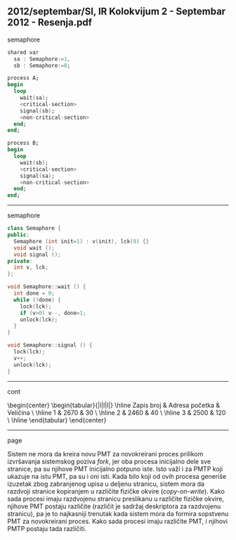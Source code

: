 2012/septembar/SI, IR Kolokvijum 2 - Septembar 2012 - Resenja.pdf
--------------------------------------------------------------------------------
semaphore

```ada
shared var
  sa : Semaphore:=1,
  sb : Semaphore:=0;

process A;
begin
  loop
    wait(sa);
    <critical-section>
    signal(sb);
    <non-critical-section>
  end;
end;

process B;
begin
  loop
    wait(sb);
    <critical-section>
    signal(sa);
    <non-critical-section>
  end;
end;
```
--------------------------------------------------------------------------------
semaphore
```cpp
class Semaphore {
public:
  Semaphore (int init=1) : v(init), lck(0) {}
  void wait ();
  void signal ();
private:
  int v, lck;
};

void Semaphore::wait () {
  int done = 0;
  while (!done) {
    lock(lck);
    if (v>0) v--, done=1;
    unlock(lck);
  }
}

void Semaphore::signal () {
  lock(lck);
  v++;
  unlock(lck);
}
```
--------------------------------------------------------------------------------
cont

\begin{center}
\begin{tabular}{|l|l|l|}
\hline
Zapis broj & Adresa  početka & Veličina \\
\hline
1 & 2670 & 30 \\
\hline
2 & 2460 & 40 \\
\hline
3 & 2500 & 120 \\
\hline
\end{tabular}
\end{center}

--------------------------------------------------------------------------------
page

Sistem ne mora da kreira novu PMT za novokreirani proces prilikom izvršavanja sistemskog poziva *fork*,
jer oba procesa inicijalno dele sve stranice, pa su njihove PMT inicijalno potpuno iste. Isto važi i za
PMTP koji ukazuje na istu PMT, pa su i oni isti. Kada bilo koji od ovih procesa generiše izuzetak zbog
zabranjenog upisa u deljenu stranicu, sistem mora da razdvoji stranice kopiranjem u različite fizičke
okvire (*copy-on-write*). Kako sada procesi imaju razdvojenu stranicu preslikanu u različite fizičke
okvire, njihove PMT postaju različite (različit je sadržaj deskriptora za razdvojenu stranicu), pa je to
najkasniji trenutak kada sistem mora da formira sopstvenu PMT za novokreirani proces. Kako sada
procesi imaju različite PMT, i njihovi PMTP postaju tada različiti.
